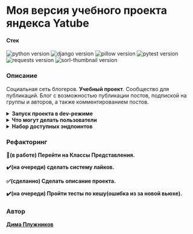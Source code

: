 

# **Моя версия учебного проекта яндекса Yatube** 
#### **Стек**
![python version](https://img.shields.io/badge/Python-3.10-green)
![django version](https://img.shields.io/badge/Django-4.1-green)
![pillow version](https://img.shields.io/badge/Pillow-8.3-green)
![pytest version](https://img.shields.io/badge/pytest-6.2-green)
![requests version](https://img.shields.io/badge/requests-2.26-green)
![sorl-thumbnail version](https://img.shields.io/badge/thumbnail-12.7-green)
### **Описание**
Социальная сеть блогеров. **Учебный проект**.
Сообщество для публикаций. Блог с возможностью публикации постов, подпиской на группы и авторов, а также комментированием постов.
<details>
<summary>
<b>Запуск проекта в dev-режиме 
</summary>
Инструкция ориентирована на операционную систему windows и утилиту git bash.<br/>
Для прочих инструментов используйте аналоги команд для вашего окружения.

1. Клонируйте репозиторий и перейдите в него в командной строке:

```
git clone https://github.com/Banes31/hw05_final.git
```

```
cd hw05_final
```

2. Установите и активируйте виртуальное окружение
```
python -m venv venv
``` 
```
source venv/Scripts/activate
```

3. Установите зависимости из файла requirements.txt
```
pip install -r requirements.txt
```

4. В папке с файлом manage.py выполните миграции:
```
python manage.py migrate
```

5. В папке с файлом manage.py запустите сервер, выполнив команду:
```
python manage.py runserver
```
</details>

<details>
<summary>
<b>Что могут делать пользователи 
</summary>
Что могут делать пользователи

  **Залогиненные** пользователи могут:
  1. Просматривать, публиковать, удалять и редактировать свои публикации;
  2. Просматривать информацию о сообществах;
  3. Просматривать и публиковать комментарии от своего имени к публикациям других пользователей *(включая самого себя)*, удалять и          редактировать **свои** комментарии;
  4. Подписываться на других пользователей и просматривать **свои** подписки.<br/>
  ***Примечание***: Доступ ко всем операциям записи, обновления и удаления доступны только после аутентификации и получения токена.

  **Анонимные :alien:** пользователи могут:
  1. Просматривать публикации;
  2. Просматривать информацию о сообществах;
  3. Просматривать комментарии;
</details>

<details>
<summary>
<b>Набор доступных эндпоинтов
</summary>

* ```posts/``` - Отображение постов и публикаций (_GET, POST_);
* ```posts/{id}``` - Получение, изменение, удаление поста с соответствующим **id** (_GET, PUT, PATCH, DELETE_);
* ```posts/{post_id}/comments/``` - Получение комментариев к посту с соответствующим **post_id** и публикация новых комментариев(_GET, POST_);
* ```posts/{post_id}/comments/{id}``` - Получение, изменение, удаление комментария с соответствующим **id** к посту с соответствующим **post_id** (_GET, PUT, PATCH, DELETE_);
* ```posts/groups/``` - Получение описания зарегестрированных сообществ (_GET_);
* ```posts/groups/{id}/``` - Получение описания сообщества с соответствующим **id** (_GET_);
* ```posts/follow/``` - Получение информации о подписках текущего пользователя, создание новой подписки на пользователя (_GET, POST_).<br/>
</details>

### **Рефакторинг**
:wrench:(в работе)  Перейти на Классы Представления.
 
:heavy_check_mark:(на очереди)  сделать систему лайков.
 
:white_check_mark:(сделанно)  Сделать описание проекта.
 
:heavy_check_mark:(на очереди)  Пройти тесты по кешу(ошибка из за новой вьюхе).

 
 
### **Автор**
[Дима Плужников](https://github.com/Not-user-1984)
